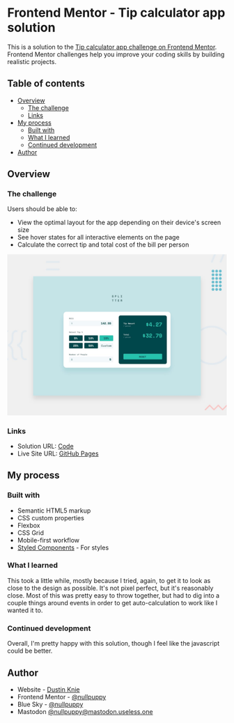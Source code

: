 # Frontend Mentor - Tip calculator app solution

This is a solution to the [Tip calculator app challenge on Frontend Mentor](https://www.frontendmentor.io/challenges/tip-calculator-app-ugJNGbJUX). Frontend Mentor challenges help you improve your coding skills by building realistic projects.

## Table of contents

- [Overview](#overview)
  - [The challenge](#the-challenge)
  - [Links](#links)
- [My process](#my-process)
  - [Built with](#built-with)
  - [What I learned](#what-i-learned)
  - [Continued development](#continued-development)
- [Author](#author)

## Overview

### The challenge

Users should be able to:

- View the optimal layout for the app depending on their device's screen size
- See hover states for all interactive elements on the page
- Calculate the correct tip and total cost of the bill per person

![Design preview for the Tip calculator app coding challenge](./design/desktop-preview.jpg)

### Links

- Solution URL: [Code](https://github.com/nullpuppy/frontend-mentor-solutions/tree/main/tip-calculator-app/)
- Live Site URL: [GitHub Pages](https://nullpuppy.github.io/frontend-mentor-solutions/tip-calculator-app/)

## My process

### Built with

- Semantic HTML5 markup
- CSS custom properties
- Flexbox
- CSS Grid
- Mobile-first workflow
- [Styled Components](https://styled-components.com/) - For styles

### What I learned

This took a little while, mostly because I tried, again, to get it to look as close to the design as possible. It's not pixel perfect, but it's reasonably close. Most of this was pretty easy to throw together, but had to dig into a couple things around events in order to get auto-calculation to work like I wanted it to.

### Continued development

Overall, I'm pretty happy with this solution, though I feel like the javascript could be better.

## Author

- Website - [Dustin Knie](https://nullpuppy.github.io)
- Frontend Mentor - [@nullpuppy](https://www.frontendmentor.io/profile/nullpuppy)
- Blue Sky - [@nullpuppy](https://www.bsky.app/nullpuppy)
- Mastodon [@nullpuppy@mastodon.useless.one](https://mastodon.useless.one/@nullpuppy)
